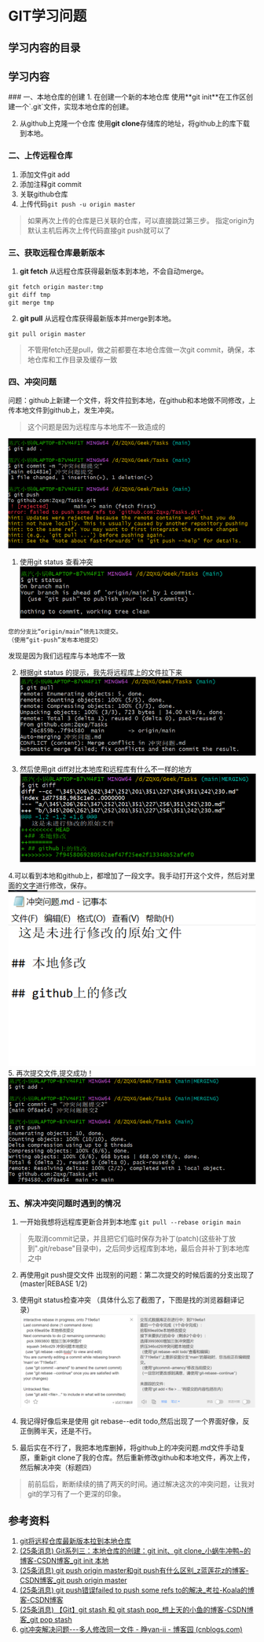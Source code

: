 # GIT学习问题

## 学习内容的目录


## 学习内容
<p id="1"></p>
### 一、本地仓库的创建
1. 在创建一个新的本地仓库
使用**git init**在工作区创建一个`.git`文件，实现本地仓库的创建。

2. 从github上克隆一个仓库
使用**git clone**存储库的地址，将github上的库下载到本地。

### 二、上传远程仓库
1. 添加文件git add
2. 添加注释git commit
3. 关联github仓库
4. 上传代码`git push -u origin master`
>如果再次上传的仓库是已关联的仓库，可以直接跳过第三步。
>指定origin为默认主机后再次上传代码直接git push就可以了

### 三、获取远程仓库最新版本
1. **git fetch** 
从远程仓库获得最新版本到本地，不会自动merge。
```
git fetch origin master:tmp  
git diff tmp  
git merge tmp
```
2. **git pull**
从远程仓库获得最新版本并merge到本地。
```
git pull origin master
```
>不管用fetch还是pull，做之前都要在本地仓库做一次git commit，确保，本地仓库和工作目录及缓存一致

### 四、冲突问题
问题：github上新建一个文件，将文件拉到本地，在github和本地做不同修改，上传本地文件到github上，发生冲突。
>这个问题是因为远程库与本地库不一致造成的

![冲突问题1](https://raw.githubusercontent.com/Zqxg/Tasks/main/%E5%86%B2%E7%AA%81%E9%97%AE%E9%A2%98%E8%A7%A3%E5%86%B3%E5%9B%BE%E7%89%87/%E5%86%B2%E7%AA%81%E9%97%AE%E9%A2%981.png)
1. 使用git status 查看冲突
![冲突问题解决2](https://raw.githubusercontent.com/Zqxg/Tasks/main/%E5%86%B2%E7%AA%81%E9%97%AE%E9%A2%98%E8%A7%A3%E5%86%B3%E5%9B%BE%E7%89%87/%E5%86%B2%E7%AA%81%E9%97%AE%E9%A2%98%E8%A7%A3%E5%86%B32.png)

```
您的分支比“origin/main”领先1次提交。
（使用“git-push”发布本地提交）
```
发现是因为我们远程库与本地库不一致

2. 根据git status 的提示，我先将远程库上的文件拉下来
![冲突问题解决3](https://raw.githubusercontent.com/Zqxg/Tasks/main/%E5%86%B2%E7%AA%81%E9%97%AE%E9%A2%98%E8%A7%A3%E5%86%B3%E5%9B%BE%E7%89%87/%E5%86%B2%E7%AA%81%E9%97%AE%E9%A2%98%E8%A7%A3%E5%86%B33.png)

3. 然后使用git diff对比本地库和远程库有什么不一样的地方
![冲突问题解决4.png (751×280) (raw.githubusercontent.com)](https://raw.githubusercontent.com/Zqxg/Tasks/main/%E5%86%B2%E7%AA%81%E9%97%AE%E9%A2%98%E8%A7%A3%E5%86%B3%E5%9B%BE%E7%89%87/%E5%86%B2%E7%AA%81%E9%97%AE%E9%A2%98%E8%A7%A3%E5%86%B34.png)

4.可以看到本地和github上，都增加了一段文字。我手动打开这个文件，然后对里面的文字进行修改，保存。
![冲突问题解决5.png (544×388) (raw.githubusercontent.com)](https://raw.githubusercontent.com/Zqxg/Tasks/main/%E5%86%B2%E7%AA%81%E9%97%AE%E9%A2%98%E8%A7%A3%E5%86%B3%E5%9B%BE%E7%89%87/%E5%86%B2%E7%AA%81%E9%97%AE%E9%A2%98%E8%A7%A3%E5%86%B35.png)
5. 再次提交文件,提交成功！
![冲突问题解决6.png (853×367) (raw.githubusercontent.com)](https://raw.githubusercontent.com/Zqxg/Tasks/main/%E5%86%B2%E7%AA%81%E9%97%AE%E9%A2%98%E8%A7%A3%E5%86%B3%E5%9B%BE%E7%89%87/%E5%86%B2%E7%AA%81%E9%97%AE%E9%A2%98%E8%A7%A3%E5%86%B36.png)

### 五、解决冲突问题时遇到的情况

1. 一开始我想将远程库更新合并到本地库
`git pull --rebase origin main`
>先取消commit记录，并且把它们临时保存为补丁(patch)(这些补丁放到".git/rebase"目录中)，之后同步远程库到本地，最后合并补丁到本地库之中

2. 再使用git push提交文件
出现别的问题：第二次提交的时候后面的分支出现了(master|REBASE 1/2)

3. 使用git status检查冲突
（具体什么忘了截图了，下图是找的浏览器翻译记录）
![冲突问题截图.png (1462×577) (raw.githubusercontent.com)](https://raw.githubusercontent.com/Zqxg/Tasks/main/%E5%86%B2%E7%AA%81%E9%97%AE%E9%A2%98%E8%A7%A3%E5%86%B3%E5%9B%BE%E7%89%87/%E5%86%B2%E7%AA%81%E9%97%AE%E9%A2%98%E6%88%AA%E5%9B%BE.png)
4. 我记得好像后来是使用 git rebase--edit todo,然后出现了一个界面好像，反正倒腾半天，还是不行。
5. 最后实在不行了，我把本地库删掉，将github上的冲突问题.md文件手动复原，重新git clone了我的仓库。然后重新修改github和本地文件，再次上传，然后解决冲突（标题四）
>前前后后，断断续续的搞了两天的时间。通过解决这次的冲突问题，让我对git的学习有了一个更深的印象。
## 参考资料
1. [git将远程仓库最新版本拉到本地仓库](http://t.zoukankan.com/litifeng-p-5702607.html)
2. [(25条消息) Git系列三：本地仓库的创建：git init、git clone_小蜗牛冲鸭~的博客-CSDN博客_git init 本地](https://blog.csdn.net/qq_34761779/article/details/126572648)
3. [(25条消息) git push origin master和git push有什么区别_z蓝莲花z的博客-CSDN博客_git push origin master](https://blog.csdn.net/fucong920618717/article/details/89373001)
4. [(25条消息) git push错误failed to push some refs to的解决_考拉-Koala的博客-CSDN博客](https://blog.csdn.net/UUUUUnnn/article/details/125945902)
5. [(25条消息) 【Git】git stash 和 git stash pop_想上天的小鱼的博客-CSDN博客_git pop stash](https://blog.csdn.net/weixin_38629529/article/details/120240362)
6. [git冲突解决问题---多人修改同一文件 - 睁yan-ii - 博客园 (cnblogs.com)](https://www.cnblogs.com/zhangshijiezsj/p/16198903.html)